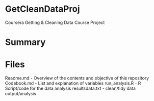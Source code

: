 # GetCleanDataProj
  Coursera Getting &amp; Cleaning Data Course Project

# Summary

# Files
  Readme.md - Overview of the contents and objective of this repository
  Codebook.md - List and explanation of variables
  run_analysis.R - R Script/code for the data analysis
  resultsdata.txt - clean/tidy data output/analysis
